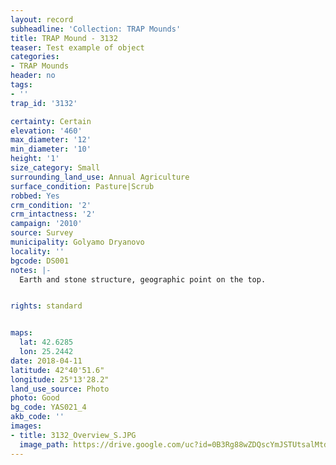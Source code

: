 ```yaml
---
layout: record
subheadline: 'Collection: TRAP Mounds'
title: TRAP Mound - 3132
teaser: Test example of object
categories:
- TRAP Mounds
header: no
tags:
- ''
trap_id: '3132'

certainty: Certain
elevation: '460'
max_diameter: '12'
min_diameter: '10'
height: '1'
size_category: Small
surrounding_land_use: Annual Agriculture
surface_condition: Pasture|Scrub
robbed: Yes
crm_condition: '2'
crm_intactness: '2'
campaign: '2010'
source: Survey
municipality: Golyamo Dryanovo
locality: ''
bgcode: DS001
notes: |-
  Earth and stone structure, geographic point on the top.


rights: standard


maps:
  lat: 42.6285
  lon: 25.2442
date: 2018-04-11
latitude: 42°40'51.6"
longitude: 25°13'28.2"
land_use_source: Photo
photo: Good
bg_code: YAS021_4
akb_code: ''
images:
- title: 3132_Overview_S.JPG
  image_path: https://drive.google.com/uc?id=0B3Rg88wZDQscYmJSTUtsalMtd0E
---
```

